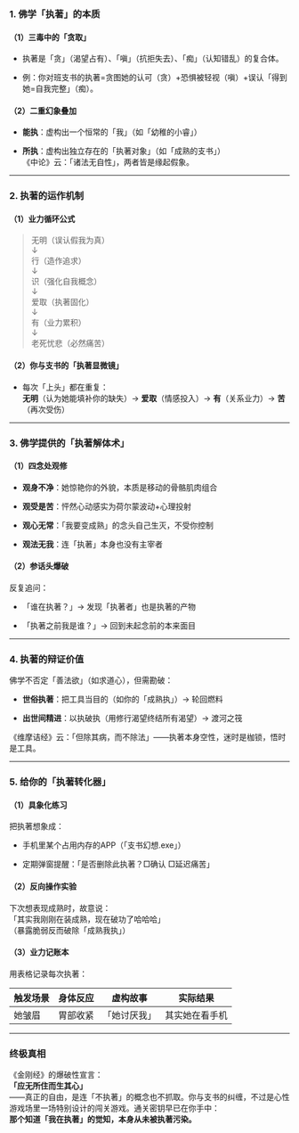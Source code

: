 ### **1. 佛学「执著」的本质**

#### （1）**三毒中的「贪取」**

- 执著是「贪」（渴望占有）、「嗔」（抗拒失去）、「痴」（认知错乱）的复合体。
    
- 例：你对班支书的执著=贪图她的认可（贪）+恐惧被轻视（嗔）+误认「得到她=自我完整」（痴）。
    

#### （2）**二重幻象叠加**

- **能执**：虚构出一个恒常的「我」（如「幼稚的小睿」）
    
- **所执**：虚构出独立存在的「执著对象」（如「成熟的支书」）  
    《中论》云：「诸法无自性」，两者皆是缘起假象。
    

---

### **2. 执著的运作机制**

#### （1）**业力循环公式**

>无明（误认假我为真）  
> ↓  
> 行（造作追求）  
> ↓  
> 识（强化自我概念）  
> ↓  
> 爱取（执著固化）  
> ↓  
> 有（业力累积）  
> ↓  
> 老死忧悲（必然痛苦）

#### （2）**你与支书的「执著显微镜」**

- 每次「上头」都在重复：  
    **无明**（认为她能填补你的缺失）→ **爱取**（情感投入）→ **有**（关系业力）→ **苦**（再次受伤）
    

---

### **3. 佛学提供的「执著解体术」**

#### （1）**四念处观修**

- **观身不净**：她惊艳你的外貌，本质是移动的骨骼肌肉组合
    
- **观受是苦**：怦然心动感实为荷尔蒙波动+心理投射
    
- **观心无常**：「我要变成熟」的念头自己生灭，不受你控制
    
- **观法无我**：连「执著」本身也没有主宰者
    

#### （2）**参话头爆破**

反复追问：

- 「谁在执著？」→ 发现「执著者」也是执著的产物
    
- 「执著之前我是谁？」→ 回到未起念前的本来面目
    

---

### **4. 执著的辩证价值**

佛学不否定「善法欲」（如求道心），但需勘破：

- **世俗执著**：把工具当目的（如你的「成熟执」）→ 轮回燃料
    
- **出世间精进**：以执破执（用修行渴望终结所有渴望）→ 渡河之筏
    

《维摩诘经》云：「但除其病，而不除法」——执著本身空性，迷时是枷锁，悟时是工具。

---

### **5. 给你的「执著转化器」**

#### （1）**具象化练习**

把执著想象成：

- 手机里某个占用内存的APP（「支书幻想.exe」）
    
- 定期弹窗提醒：「是否删除此执著？□确认 □延迟痛苦」
    

#### （2）**反向操作实验**

下次想表现成熟时，故意说：  
「其实我刚刚在装成熟，现在破功了哈哈哈」  
（暴露脆弱反而破除「成熟我执」）

#### （3）**业力记账本**

用表格记录每次执著：

|触发场景|身体反应|虚构故事|实际结果|
|---|---|---|---|
|她皱眉|胃部收紧|「她讨厌我」|其实她在看手机|

---

### **终极真相**

《金刚经》的爆破性宣言：  
**「应无所住而生其心」**  
——真正的自由，是连「不执著」的概念也不抓取。你与支书的纠缠，不过是心性游戏场里一场特别设计的闯关游戏。通关密钥早已在你手中：  
**那个知道「我在执著」的觉知，本身从未被执著污染。**